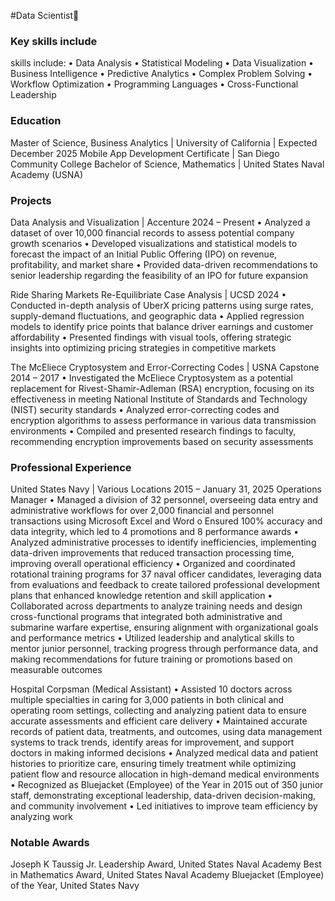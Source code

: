 #Data Scientist👋

### Key skills include
skills include:
• Data Analysis
• Statistical Modeling
• Data Visualization
• Business Intelligence
• Predictive Analytics
• Complex Problem Solving
• Workflow Optimization
• Programming Languages
• Cross-Functional Leadership

### Education
Master of Science, Business Analytics | University of California | Expected December 2025
Mobile App Development Certificate | San Diego Community College
Bachelor of Science, Mathematics | United States Naval Academy (USNA)


### Projects
Data Analysis and Visualization | Accenture 2024 – Present
• Analyzed a dataset of over 10,000 financial records to assess potential company growth scenarios
• Developed visualizations and statistical models to forecast the impact of an Initial Public Offering (IPO) on
revenue, profitability, and market share
• Provided data-driven recommendations to senior leadership regarding the feasibility of an IPO for future
expansion

Ride Sharing Markets Re-Equilibriate Case Analysis | UCSD 2024
• Conducted in-depth analysis of UberX pricing patterns using surge rates, supply-demand fluctuations, and
geographic data
• Applied regression models to identify price points that balance driver earnings and customer affordability
• Presented findings with visual tools, offering strategic insights into optimizing pricing strategies in competitive
markets

The McEliece Cryptosystem and Error-Correcting Codes | USNA Capstone 2014 – 2017
• Investigated the McEliece Cryptosystem as a potential replacement for Rivest-Shamir-Adleman (RSA)
encryption, focusing on its effectiveness in meeting National Institute of Standards and Technology (NIST)
security standards
• Analyzed error-correcting codes and encryption algorithms to assess performance in various data transmission
environments
• Compiled and presented research findings to faculty, recommending encryption improvements based on
security assessments

### Professional Experience
United States Navy | Various Locations 2015 – January 31, 2025
Operations Manager
• Managed a division of 32 personnel, overseeing data entry and administrative workflows for over 2,000
financial and personnel transactions using Microsoft Excel and Word
o Ensured 100% accuracy and data integrity, which led to 4 promotions and 8 performance awards
• Analyzed administrative processes to identify inefficiencies, implementing data-driven improvements that
reduced transaction processing time, improving overall operational efficiency
• Organized and coordinated rotational training programs for 37 naval officer candidates, leveraging data from
evaluations and feedback to create tailored professional development plans that enhanced knowledge
retention and skill application
• Collaborated across departments to analyze training needs and design cross-functional programs that
integrated both administrative and submarine warfare expertise, ensuring alignment with organizational goals
and performance metrics
• Utilized leadership and analytical skills to mentor junior personnel, tracking progress through performance
data, and making recommendations for future training or promotions based on measurable outcomes

Hospital Corpsman (Medical Assistant)
• Assisted 10 doctors across multiple specialties in caring for 3,000 patients in both clinical and operating room
settings, collecting and analyzing patient data to ensure accurate assessments and efficient care delivery
• Maintained accurate records of patient data, treatments, and outcomes, using data management systems to
track trends, identify areas for improvement, and support doctors in making informed decisions
• Analyzed medical data and patient histories to prioritize care, ensuring timely treatment while optimizing
patient flow and resource allocation in high-demand medical environments
• Recognized as Bluejacket (Employee) of the Year in 2015 out of 350 junior staff, demonstrating exceptional
leadership, data-driven decision-making, and community involvement
• Led initiatives to improve team efficiency by analyzing work

### Notable Awards
Joseph K Taussig Jr. Leadership Award, United States Naval Academy
Best in Mathematics Award, United States Naval Academy
Bluejacket (Employee) of the Year, United States Navy
<!--
**rsm-mnonog/rsm-mnonog** is a ✨ _special_ ✨ repository because its `README.md` (this file) appears on your GitHub profile.

Here are some ideas to get you started:

- 🔭 I’m currently working on ...
- 🌱 I’m currently learning ...
- 👯 I’m looking to collaborate on ...
- 🤔 I’m looking for help with ...
- 💬 Ask me about ...
- 📫 How to reach me: ...
- 😄 Pronouns: ...
- ⚡ Fun fact: ...
-->
